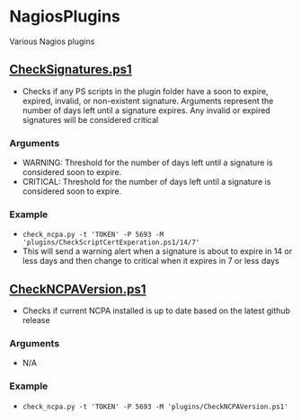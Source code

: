 # NagiosPlugins
Various Nagios plugins

## [CheckSignatures.ps1](./CheckPSSignatures.ps1)

- Checks if any PS scripts in the plugin folder have a soon to expire, expired, invalid, or non-existent signature. Arguments represent the number of days left until a signature expires. Any invalid or expired signatures will be considered critical

### Arguments

- WARNING: Threshold for the number of days left until a signature is considered soon to expire.
- CRITICAL: Threshold for the number of days left until a signature is considered soon to expire.

### Example

- `check_ncpa.py -t 'TOKEN' -P 5693 -M 'plugins/CheckScriptCertExperation.ps1/14/7'`
- This will send a warning alert when a signature is about to expire in 14 or less days and then change to critical when it expires in 7 or less days

## [CheckNCPAVersion.ps1](./CheckNCPAVersion.ps1)

- Checks if current NCPA installed is up to date based on the latest github release

### Arguments

- N/A

### Example

- `check_ncpa.py -t 'TOKEN' -P 5693 -M 'plugins/CheckNCPAVersion.ps1'`
